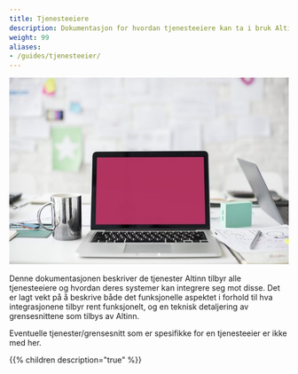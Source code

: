 ```yaml
---
title: Tjenesteeiere
description: Dokumentasjon for hvordan tjenesteeiere kan ta i bruk Altinn grensesnitt
weight: 99
aliases:
- /guides/tjenesteeier/
---
```


![""](tjenesteeiere.png)

Denne dokumentasjonen beskriver de tjenester Altinn tilbyr alle tjenesteeiere og hvordan deres systemer kan integrere seg mot disse.
Det er lagt vekt på å beskrive både det funksjonelle aspektet i forhold til hva integrasjonene tilbyr rent funksjonelt,
og en teknisk detaljering av grensesnittene som tilbys av Altinn.

Eventuelle tjenester/grensesnitt som er spesifikke for en tjenesteeier er ikke med her.

{{% children description="true" %}}